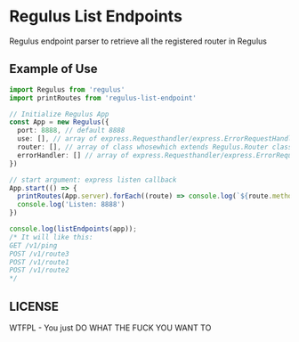 # Regulus List Endpoints

Regulus endpoint parser to retrieve all the registered router in Regulus

## Example of Use

```typescript
import Regulus from 'regulus'
import printRoutes from 'regulus-list-endpoint'

// Initialize Regulus App
const App = new Regulus({
  port: 8888, // default 8888
  use: [], // array of express.Requesthandler/express.ErrorRequestHandler
  router: [], // array of class whosewhich extends Regulus.Router class
  errorHandler: [] // array of express.Requesthandler/express.ErrorRequestHandler
})

// start argument: express listen callback
App.start(() => {
  printRoutes(App.server).forEach((route) => console.log(`${route.methods} ${route.path}`))
  console.log('Listen: 8888')
})

console.log(listEndpoints(app));
/* It will like this:
GET /v1/ping
POST /v1/route3
POST /v1/route1
POST /v1/route2
*/
```

## LICENSE
WTFPL - You just DO WHAT THE FUCK YOU WANT TO